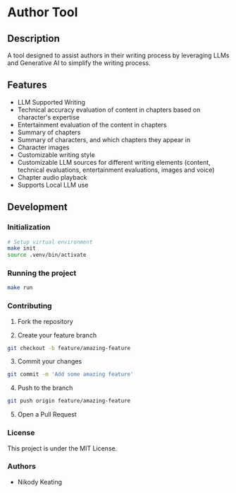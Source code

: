 # Author Tool

## Description
A tool designed to assist authors in their writing process by leveraging LLMs and Generative AI to simplify the writing process.

## Features
- LLM Supported Writing
- Technical accuracy evaluation of content in chapters based on character's expertise
- Entertainment evaluation of the content in chapters
- Summary of chapters
- Summary of characters, and which chapters they appear in
- Character images
- Customizable writing style
- Customizable LLM sources for different writing elements (content, technical evaluations, entertainment evaluations, images and voice)
- Chapter audio playback
- Supports Local LLM use

## Development

### Initialization
```bash
# Setup virtual environment
make init
source .venv/bin/activate
```

### Running the project
```bash
make run
```

### Contributing
1. Fork the repository

2. Create your feature branch
```bash
git checkout -b feature/amazing-feature
```

3. Commit your changes
```bash
git commit -m 'Add some amazing feature'
```

4. Push to the branch
```bash
git push origin feature/amazing-feature
```

5. Open a Pull Request

### License
This project is under the MIT License.

### Authors
- Nikody Keating
